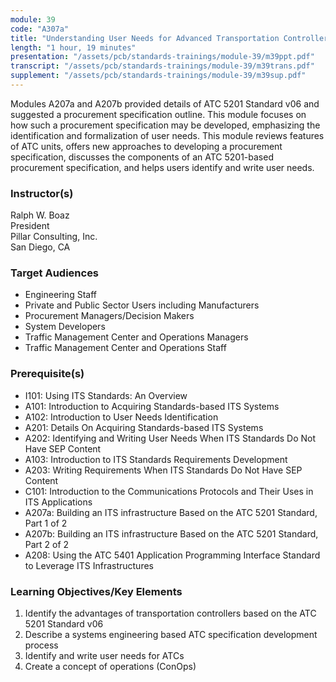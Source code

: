 ```yaml
---
module: 39
code: "A307a"
title: "Understanding User Needs for Advanced Transportation Controllers Based on ATC 5201 Standard v06"
length: "1 hour, 19 minutes"
presentation: "/assets/pcb/standards-trainings/module-39/m39ppt.pdf"
transcript: "/assets/pcb/standards-trainings/module-39/m39trans.pdf"
supplement: "/assets/pcb/standards-trainings/module-39/m39sup.pdf"
---
```

Modules A207a and A207b provided details of ATC 5201 Standard v06 and suggested a procurement specification outline. This module focuses on how such a procurement specification may be developed, emphasizing the identification and formalization of user needs. This module reviews features of ATC units, offers new approaches to developing a procurement specification, discusses the components of an ATC 5201-based procurement specification, and helps users identify and write user needs.

### Instructor(s)
Ralph W. Boaz  
President  
Pillar Consulting, Inc.  
San Diego, CA

### Target Audiences
* Engineering Staff
* Private and Public Sector Users including Manufacturers
* Procurement Managers/Decision Makers
* System Developers
* Traffic Management Center and Operations Managers
* Traffic Management Center and Operations Staff

### Prerequisite(s)
* I101: Using ITS Standards: An Overview
* A101: Introduction to Acquiring Standards-based ITS Systems
* A102: Introduction to User Needs Identification
* A201: Details On Acquiring Standards-based ITS Systems
* A202: Identifying and Writing User Needs When ITS Standards Do Not Have SEP Content
* A103: Introduction to ITS Standards Requirements Development
* A203: Writing Requirements When ITS Standards Do Not Have SEP Content
* C101: Introduction to the Communications Protocols and Their Uses in ITS Applications
* A207a: Building an ITS infrastructure Based on the ATC 5201 Standard, Part 1 of 2
* A207b: Building an ITS infrastructure Based on the ATC 5201 Standard, Part 2 of 2
* A208: Using the ATC 5401 Application Programming Interface Standard to Leverage ITS Infrastructures

### Learning Objectives/Key Elements
1. Identify the advantages of transportation controllers based on the ATC 5201 Standard v06
2. Describe a systems engineering based ATC specification development process
3. Identify and write user needs for ATCs
4. Create a concept of operations (ConOps) 